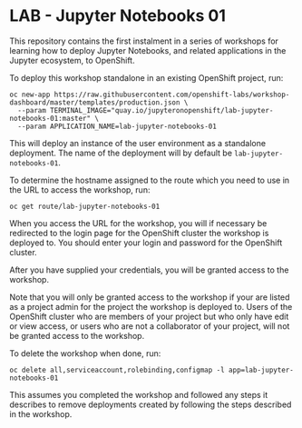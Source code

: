 LAB - Jupyter Notebooks 01
==========================

This repository contains the first instalment in a series of workshops for learning how to deploy Jupyter Notebooks, and related applications in the Jupyter ecosystem, to OpenShift.

To deploy this workshop standalone in an existing OpenShift project, run:

```
oc new-app https://raw.githubusercontent.com/openshift-labs/workshop-dashboard/master/templates/production.json \
  --param TERMINAL_IMAGE="quay.io/jupyteronopenshift/lab-jupyter-notebooks-01:master" \
  --param APPLICATION_NAME=lab-jupyter-notebooks-01
```

This will deploy an instance of the user environment as a standalone deployment. The name of the deployment will by default be `lab-jupyter-notebooks-01`.

To determine the hostname assigned to the route which you need to use in the URL to access the workshop, run:

```
oc get route/lab-jupyter-notebooks-01
```

When you access the URL for the workshop, you will if necessary be redirected to the login page for the OpenShift cluster the workshop is deployed to. You should enter your login and password for the OpenShift cluster.

After you have supplied your credentials, you will be granted access to the workshop.

Note that you will only be granted access to the workshop if your are listed as a project admin for the project the workshop is deployed to. Users of the OpenShift cluster who are members of your project but who only have edit or view access, or users who are not a collaborator of your project, will not be granted access to the workshop.

To delete the workshop when done, run:

```
oc delete all,serviceaccount,rolebinding,configmap -l app=lab-jupyter-notebooks-01
```

This assumes you completed the workshop and followed any steps it describes to remove deployments created by following the steps described in the workshop.
